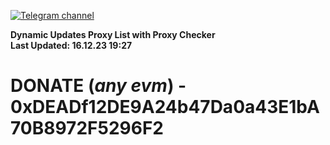 [![Telegram channel](https://img.shields.io/endpoint?url=https://runkit.io/damiankrawczyk/telegram-badge/branches/master?url=https://t.me/n4z4v0d)](https://t.me/n4z4v0d) 

**Dynamic Updates Proxy List with Proxy Checker**  
**Last Updated: 16.12.23 19:27**

# DONATE (_any evm_) - 0xDEADf12DE9A24b47Da0a43E1bA70B8972F5296F2
